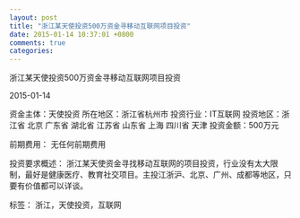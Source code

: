 ```yaml
---
layout: post
title: "浙江某天使投资500万资金寻移动互联网项目投资"
date: 2015-01-14 10:37:01 +0800
comments: true
categories: 
---
```

浙江某天使投资500万资金寻移动互联网项目投资



2015-01-14

资金主体：天使投资
所在地区：浙江省杭州市
投资行业：IT互联网
投资地区：浙江省 北京 广东省 湖北省 江苏省 山东省 上海 四川省 天津
投资金额：500万元

前期费用：
无任何前期费用

投资要求概述：
浙江某天使资金寻找移动互联网的项目投资，行业没有太大限制，最好是健康医疗、教育社交项目。主投江浙沪、北京、广州、成都等地区，只要有价值都可以详谈。

标签：
浙江，天使投资，互联网

